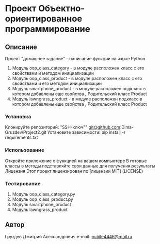 # Проект Объектно-ориентированное программирование

## Описание
Проект "домашнее задание" - написание функции на языке Python

1. Модуль oop_class_category - в модуле расположен класс с его свойствами и методом инициализации
2. Модуль oop_class_product - в модуле расположен класс с его свойствами и его методом инициализации
3. Модуль smartphone_product -  в модуле расположен подкласс в котором добавлены еще свойства , Родительский класс Product
4. Модуль lawngrass_product - в модуле расположен подкласс в котором добавлены еще свойства , Родительский класс Product
### Установка
Клонируйте репозиторий: "SSH-ключ"" git@github.com:Dima-Gruzdev/Project2.git
Установите зависимости: pip install -r requirements.txt

### Использование
Откройте приложение с функцией на вашем компьютере
В готовые классы в методы подставляйте свои данные для получения результаты
Лицензия
Этот проект лицензирован по [лицензии MIT] (LICENSE)

### Тестирование
1. Модуль oop_class_category.py
2. Модуль oop_class_product.py
3. Модуль smartphone_product
4. Модуль lawngrass_product

## Автор
Груздев Дмитрий Александрович e-mail: nubile4446@mail.ru